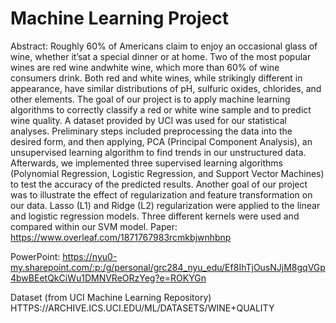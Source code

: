 # Machine Learning Project
Abstract: 
Roughly 60% of Americans claim to enjoy an occasional glass of wine, whether it’sat a special dinner or at home.  Two of the most popular wines are red wine andwhite wine, which more than 60% of wine consumers drink.
Both  red  and  white  wines,  while  strikingly  different  in  appearance,  have  similar distributions of pH, sulfuric oxides, chlorides, and other elements.  The goal of our project is to apply machine learning algorithms to correctly classify a red or white wine sample and to predict wine quality.  A dataset provided by UCI was used for our statistical analyses.  Preliminary steps included preprocessing the data into the desired  form,  and  then  applying,  PCA  (Principal  Component  Analysis),  an  unsupervised learning algorithm to find trends in our unstructured data.  Afterwards, we implemented three supervised learning algorithms (Polynomial Regression, Logistic Regression, and Support Vector Machines) to test the accuracy of the predicted results.
Another  goal  of  our  project  was  to  illustrate  the  effect  of  regularization  and  feature  transformation  on  our  data.   Lasso  (L1)  and  Ridge  (L2)  regularization  were applied  to  the  linear  and  logistic  regression  models.   Three  different  kernels  were used and compared within our SVM model.
Paper: 
https://www.overleaf.com/1871767983rcmkbjwnhbnp

PowerPoint: 
https://nyu0-my.sharepoint.com/:p:/g/personal/grc284_nyu_edu/Ef8IhTjOusNJjM8gqVGp4bwBEetQkCiWu1DMNVReORzYeg?e=ROKYGn

Dataset (from UCI Machine Learning Repository)
HTTPS://ARCHIVE.ICS.UCI.EDU/ML/DATASETS/WINE+QUALITY


